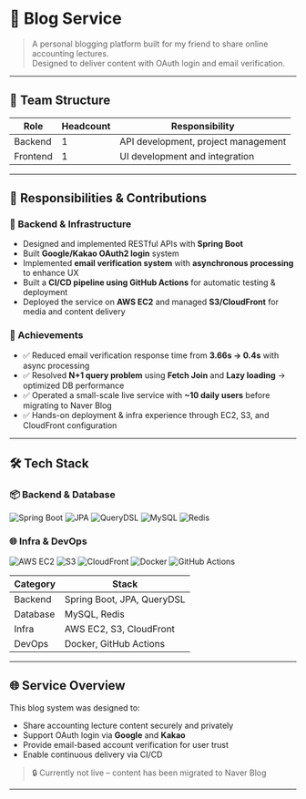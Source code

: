 # 📘 Blog Service

> A personal blogging platform built for my friend to share online accounting lectures.  
> Designed to deliver content with OAuth login and email verification.
---

## 👥 Team Structure

| Role     | Headcount | Responsibility                          |
|----------|-----------|-------------------------------------------|
| Backend  | 1         | API development, project management       |
| Frontend | 1         | UI development and integration            |

---

## 🧩 Responsibilities & Contributions

### 🔧 Backend & Infrastructure

- Designed and implemented RESTful APIs with **Spring Boot**
- Built **Google/Kakao OAuth2 login** system
- Implemented **email verification system** with **asynchronous processing** to enhance UX
- Built a **CI/CD pipeline using GitHub Actions** for automatic testing & deployment
- Deployed the service on **AWS EC2** and managed **S3/CloudFront** for media and content delivery

### 🚀 Achievements

- ✅ Reduced email verification response time from **3.66s → 0.4s** with async processing  
- ✅ Resolved **N+1 query problem** using **Fetch Join** and **Lazy loading** → optimized DB performance  
- ✅ Operated a small-scale live service with **~10 daily users** before migrating to Naver Blog  
- ✅ Hands-on deployment & infra experience through EC2, S3, and CloudFront configuration

---

## 🛠️ Tech Stack

### 📦 Backend & Database

![Spring Boot](https://img.shields.io/badge/Spring%20Boot-6DB33F?style=flat-square&logo=spring-boot&logoColor=white)
![JPA](https://img.shields.io/badge/JPA-59666C?style=flat-square)
![QueryDSL](https://img.shields.io/badge/QueryDSL-11B48A?style=flat-square)
![MySQL](https://img.shields.io/badge/MySQL-00758F?style=flat-square&logo=mysql&logoColor=white)
![Redis](https://img.shields.io/badge/Redis-DC382D?style=flat-square&logo=redis&logoColor=white)

### 🌐 Infra & DevOps

![AWS EC2](https://img.shields.io/badge/AWS%20EC2-FF9900?style=flat-square&logo=amazon-aws&logoColor=white)
![S3](https://img.shields.io/badge/AWS%20S3-569A31?style=flat-square&logo=amazon-s3&logoColor=white)
![CloudFront](https://img.shields.io/badge/CloudFront-232F3E?style=flat-square&logo=amazon-aws&logoColor=white)
![Docker](https://img.shields.io/badge/Docker-2496ED?style=flat-square&logo=docker&logoColor=white)
![GitHub Actions](https://img.shields.io/badge/GitHub%20Actions-2088FF?style=flat-square&logo=github-actions&logoColor=white)

| Category       | Stack |
|----------------|-------|
| Backend        | Spring Boot, JPA, QueryDSL |
| Database       | MySQL, Redis |
| Infra          | AWS EC2, S3, CloudFront |
| DevOps         | Docker, GitHub Actions |


---

## 🌐 Service Overview

This blog system was designed to:

- Share accounting lecture content securely and privately
- Support OAuth login via **Google** and **Kakao**
- Provide email-based account verification for user trust
- Enable continuous delivery via CI/CD

> 🔒 Currently not live – content has been migrated to Naver Blog

---
